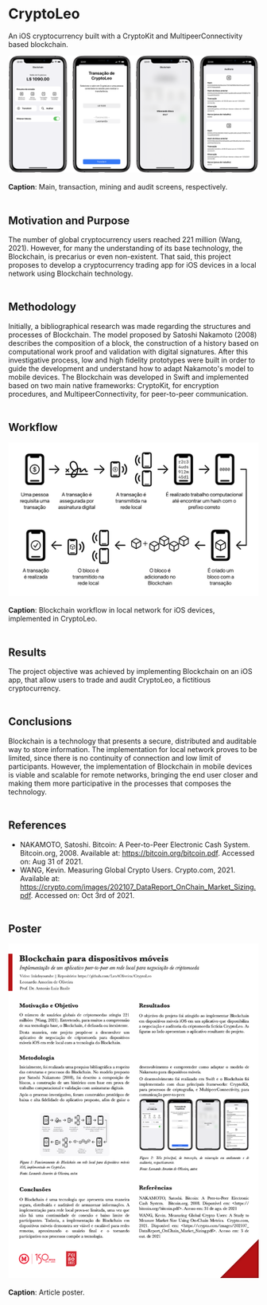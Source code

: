 # CryptoLeo
An iOS cryptocurrency built with a CryptoKit and MultipeerConnectivity based blockchain.


![alt text](https://github.com/LeoAOliveira/CryptoLeo/blob/af911db8f2eecbee07e4a7f1cb00a4144c6cab55/Resources/CryptoLeo_Screens.png) <br/><br/>
**Caption**: Main, transaction, mining and audit screens, respectively.
<br/><br/>

## Motivation and Purpose
The number of global cryptocurrency users reached 221 million (Wang, 2021). However, for many the understanding of its base technology, the Blockchain, is precarius or even non-existent. That said, this project proposes to develop a cryptocurrency trading app for iOS devices in a local network using Blockchain technology.
<br/><br/>

## Methodology
Initially, a bibliographical research was made regarding the structures and processes of Blockchain. The model proposed by Satoshi Nakamoto (2008) describes the composition of a block, the construction of a history based on computational work proof and validation with digital signatures. After this investigative process, low and high fidelity prototypes were built in order to guide the development and understand how to adapt Nakamoto's model to mobile devices.
The Blockchain was developed in Swift and implemented based on two main native frameworks: CryptoKit, for encryption procedures, and MultipeerConnectivity, for peer-to-peer communication.
<br/><br/>

## Workflow
![alt text](https://github.com/LeoAOliveira/CryptoLeo/blob/af911db8f2eecbee07e4a7f1cb00a4144c6cab55/Resources/Blockchain_Workflow.png) <br/><br/>
**Caption**: Blockchain workflow in local network for iOS devices, implemented in CryptoLeo.
<br/><br/>

## Results
The project objective was achieved by implementing Blockchain on an iOS app, that allow users to trade and audit CryptoLeo, a fictitious cryptocurrency.
<br/><br/>

## Conclusions
Blockchain is a technology that presents a secure, distributed and auditable way to store information. The implementation for local network proves to be limited, since there is no continuity of connection and low limit of participants. However, the implementation of Blockchain in mobile devices is viable and scalable for remote networks, bringing the end user closer and making them more participative in the processes that composes the technology.
<br/><br/>

## References
- NAKAMOTO, Satoshi. Bitcoin: A Peer-to-Peer Electronic Cash System. Bitcoin.org, 2008. Available at: <https://bitcoin.org/bitcoin.pdf>. Accessed on: Aug 31 of 2021.
- WANG, Kevin. Measuring Global Crypto Users. Crypto.com, 2021. Available at: <https://crypto.com/images/202107_DataReport_OnChain_Market_Sizing.pdf>. Accessed on: Oct 3rd of 2021.
<br/><br/>

## Poster
![alt text](https://github.com/LeoAOliveira/CryptoLeo/blob/115b75b1c0cbf3368e5580c57015c83bed80b858/Resources/Poster.png) <br/><br/>
**Caption**: Article poster.
<br/><br/>

